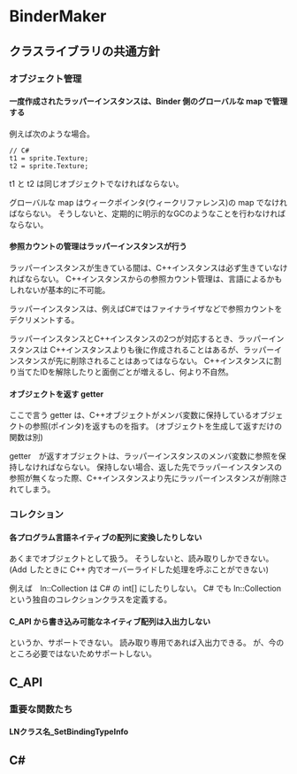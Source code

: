 BinderMaker
====================

クラスライブラリの共通方針
--------------------
### オブジェクト管理

#### 一度作成されたラッパーインスタンスは、Binder 側のグローバルな map で管理する
例えば次のような場合。
```
// C#
t1 = sprite.Texture;
t2 = sprite.Texture;
```
t1 と t2 は同じオブジェクトでなければならない。

グローバルな map はウィークポインタ(ウィークリファレンス)の map でなければならない。
そうしないと、定期的に明示的なGCのようなことを行わなければならない。

#### 参照カウントの管理はラッパーインスタンスが行う
ラッパーインスタンスが生きている間は、C++インスタンスは必ず生きていなければならない。
C++インスタンスからの参照カウント管理は、言語によるかもしれないが基本的に不可能。

ラッパーインスタンスは、例えばC#ではファイナライザなどで参照カウントをデクリメントする。

ラッパーインスタンスとC++インスタンスの2つが対応するとき、ラッパーインスタンスは
C++インスタンスよりも後に作成されることはあるが、ラッパーインスタンスが先に削除されることはあってはならない。
C++インスタンスに割り当てたIDを解除したりと面倒ごとが増えるし、何より不自然。

#### オブジェクトを返す getter
ここで言う getter は、C++オブジェクトがメンバ変数に保持しているオブジェクトの参照(ポインタ)を返すものを指す。
(オブジェクトを生成して返すだけの関数は別)

getter　が返すオブジェクトは、ラッパーインスタンスのメンバ変数に参照を保持しなければならない。
保持しない場合、返した先でラッパーインスタンスの参照が無くなった際、C++インスタンスより先にラッパーインスタンスが削除されてしまう。


### コレクション

#### 各プログラム言語ネイティブの配列に変換したりしない
あくまでオブジェクトとして扱う。
そうしないと、読み取りしかできない。(Add したときに C++ 内でオーバーライドした処理を呼ぶことができない)

例えば　ln::Collection<int> は C# の int[] にしたりしない。
C# でも ln::Collection<T> という独自のコレクションクラスを定義する。

#### C_API から書き込み可能なネイティブ配列は入出力しない
というか、サポートできない。
読み取り専用であれば入出力できる。
が、今のところ必要ではないためサポートしない。

C_API
--------------------
### 重要な関数たち
#### LNクラス名_SetBindingTypeInfo


C#
--------------------
